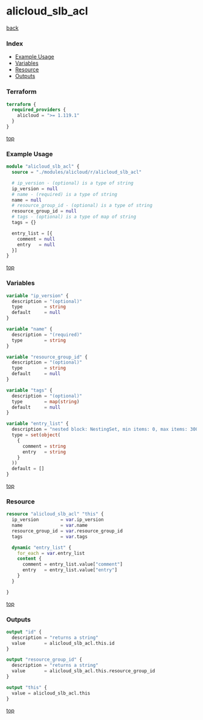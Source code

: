 # alicloud_slb_acl

[back](../alicloud.md)

### Index

- [Example Usage](#example-usage)
- [Variables](#variables)
- [Resource](#resource)
- [Outputs](#outputs)

### Terraform

```terraform
terraform {
  required_providers {
    alicloud = ">= 1.119.1"
  }
}
```

[top](#index)

### Example Usage

```terraform
module "alicloud_slb_acl" {
  source = "./modules/alicloud/r/alicloud_slb_acl"

  # ip_version - (optional) is a type of string
  ip_version = null
  # name - (required) is a type of string
  name = null
  # resource_group_id - (optional) is a type of string
  resource_group_id = null
  # tags - (optional) is a type of map of string
  tags = {}

  entry_list = [{
    comment = null
    entry   = null
  }]
}
```

[top](#index)

### Variables

```terraform
variable "ip_version" {
  description = "(optional)"
  type        = string
  default     = null
}

variable "name" {
  description = "(required)"
  type        = string
}

variable "resource_group_id" {
  description = "(optional)"
  type        = string
  default     = null
}

variable "tags" {
  description = "(optional)"
  type        = map(string)
  default     = null
}

variable "entry_list" {
  description = "nested block: NestingSet, min items: 0, max items: 300"
  type = set(object(
    {
      comment = string
      entry   = string
    }
  ))
  default = []
}
```

[top](#index)

### Resource

```terraform
resource "alicloud_slb_acl" "this" {
  ip_version        = var.ip_version
  name              = var.name
  resource_group_id = var.resource_group_id
  tags              = var.tags

  dynamic "entry_list" {
    for_each = var.entry_list
    content {
      comment = entry_list.value["comment"]
      entry   = entry_list.value["entry"]
    }
  }

}
```

[top](#index)

### Outputs

```terraform
output "id" {
  description = "returns a string"
  value       = alicloud_slb_acl.this.id
}

output "resource_group_id" {
  description = "returns a string"
  value       = alicloud_slb_acl.this.resource_group_id
}

output "this" {
  value = alicloud_slb_acl.this
}
```

[top](#index)